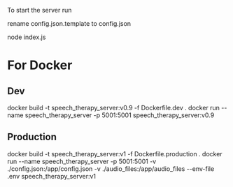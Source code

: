 To start the server run

rename config.json.template to config.json

node index.js


# For Docker

## Dev

docker build -t speech_therapy_server:v0.9 -f Dockerfile.dev .
docker run --name speech_therapy_server -p 5001:5001 speech_therapy_server:v0.9

## Production

docker build -t speech_therapy_server:v1 -f Dockerfile.production .
docker run --name speech_therapy_server -p 5001:5001 -v ./config.json:/app/config.json -v ./audio_files:/app/audio_files --env-file .env speech_therapy_server:v1




